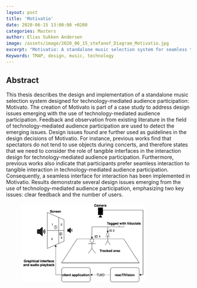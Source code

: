 ```yaml
---
layout: post
title: 'Motivatio'
date: 2020-06-15 13:00:00 +0200
categories: Masters
author: Elias Sukken Andersen
image: /assets/image/2020_06_15_stefanof_Diagram_Motivatio.jpg
excerpt: "Motivatio: A standalone music selection system for seamless technology-mediated audience participation."
Keywords: TMAP, design, music, technology
---
```


## Abstract

This thesis describes the design and implementation of a standalone music selection system designed for technology-mediated audience participation: Motivato.
The creation of Motivato is part of a case study to address design issues emerging with the use of technology-mediated audience participation.
Feedback and observation from existing literature in the field of technology-mediated audience participation are used to detect the emerging issues.
Design issues found are further used as guidelines in the design decisions of Motivatio.
For instance, previous works find that spectators do not tend to use objects during concerts, and therefore states that we need to consider the role of tangible interfaces in the interaction design for technology-mediated audience participation.
Furthermore, previous works also indicate that participants prefer seamless interaction to tangible interaction in technology-mediated audience participation.
Consequently, a seamless interface for interaction has been implemented in Motivatio. Results demonstrate several design issues emerging from the use of technology-mediated audience participation, emphasizing two key issues: clear feedback and the number of users.


<figure>
<img src="/assets/image/2020_06_15_stefanof_Diagram_Motivatio.jpg" width = "80%" align="center" />
</figure>
